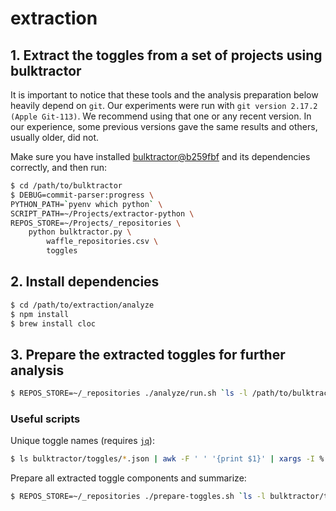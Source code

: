 # extraction

## 1. Extract the toggles from a set of projects using bulktractor

It is important to notice that these tools and the analysis preparation below heavily depend on `git`. Our experiments were run with `git version 2.17.2 (Apple Git-113)`. We recommend using that one or any recent version. In our experience, some previous versions gave the same results and others, usually older, did not.

Make sure you have installed [bulktractor@b259fbf](https://github.com/elhoyos/bulktractor/tree/b259fbf15d5c789218e689569098442320e79c94) and its dependencies correctly, and then run:

```bash
$ cd /path/to/bulktractor
$ DEBUG=commit-parser:progress \
PYTHON_PATH=`pyenv which python` \
SCRIPT_PATH=~/Projects/extractor-python \
REPOS_STORE=~/Projects/_repositories \
    python bulktractor.py \
        waffle_repositories.csv \
        toggles
```

## 2. Install dependencies

```bash
$ cd /path/to/extraction/analyze
$ npm install
$ brew install cloc
```

## 3. Prepare the extracted toggles for further analysis

```bash
$ REPOS_STORE=~/_repositories ./analyze/run.sh `ls -l /path/to/bulktractor/toggles/ | awk '{if ($9 && $9 != "README.md") printf ("%9s ", $9) }' | sed 's/\.json//g'`
```

### Useful scripts

Unique toggle names (requires [`jq`](https://stedolan.github.io/jq/)):

```bash
$ ls bulktractor/toggles/*.json | awk -F ' ' '{print $1}' | xargs -I % jq --raw-output '.Router | to_entries | map(.value) | flatten | map(select(.operation == "ADDED")) | .[] | .toggle.id | sub("-[0-9a-f]+$"; "") | gsub("\\x27"; "") | sub(".+\\."; "") | ascii_downcase' % | sort > toggle_names.txt
```

Prepare all extracted toggle components and summarize:

```bash
$ REPOS_STORE=~/_repositories ./prepare-toggles.sh `ls -l bulktractor/toggles/ | awk '{if ($9) printf ("%9s ", $9) }' | sed 's/\.json//g'`
```

